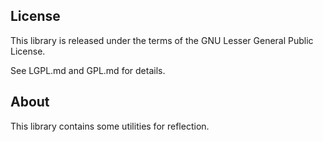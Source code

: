 ## License

This library is released under the terms of the GNU Lesser General Public
License.

See LGPL.md and GPL.md for details.

## About

This library contains some utilities for reflection.
